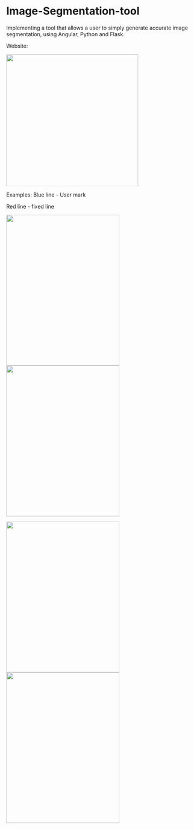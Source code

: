 # Image-Segmentation-tool
 Implementing a tool that allows a user to simply generate accurate image segmentation, using Angular, Python and Flask.

Website:

<img src="https://user-images.githubusercontent.com/96941593/221415433-c21cf8ab-aada-447a-845d-8f68b7095424.jpg" width="350" >


Examples:
Blue line - User mark

Red line - fixed line

<img src="https://user-images.githubusercontent.com/96941593/221415556-15c72d69-d52b-48e9-b63a-0a1438885f0d.jpg"  width="300" height="400" > <img src="https://user-images.githubusercontent.com/96941593/221415580-536f45b8-a575-430c-a2b8-441adbe314dd.jpg" width="300" height="400" > 

<img src="https://user-images.githubusercontent.com/96941593/221415581-0622aa8b-3492-471b-8751-34a3f0d37d8d.jpg"  width="300" height="400" > <img src="https://user-images.githubusercontent.com/96941593/221415577-b1457d1f-d116-41f6-aaab-6315ee375691.jpg"  width="300" height="400" >






